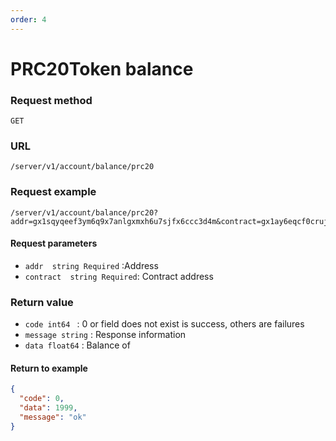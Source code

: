 ```yaml
---
order: 4
---
```


# PRC20Token balance

### Request method
`GET`

### URL
`/server/v1/account/balance/prc20`

### Request example

```
/server/v1/account/balance/prc20?addr=gx1sqyqeef3ym6q9x7anlgxmxh6u7sjfx6ccc3d4m&contract=gx1ay6eqcf0crujlkkvvzkrzd8e8fayh85yl6qgcl
```


#### Request parameters
- `addr  string Required` :Address
- `contract  string Required`: Contract address

### Return value
- `code int64 `  : 0 or field does not exist is success, others are failures
- `message string` : Response information
- `data float64` :  Balance of


#### Return to example
```json
{
  "code": 0,
  "data": 1999,
  "message": "ok"
}
```